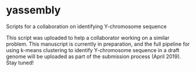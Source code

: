 # yassembly
Scripts for a collaboration on identifying Y-chromosome sequence

This script was uploaded to help a collaborator working on a similar problem. This manuscript is currently in preparation, and the full pipeline for using k-means clustering to identify Y-chromosome sequence in a draft genome will be uploaded as part of the submission process (April 2019). Stay tuned!
